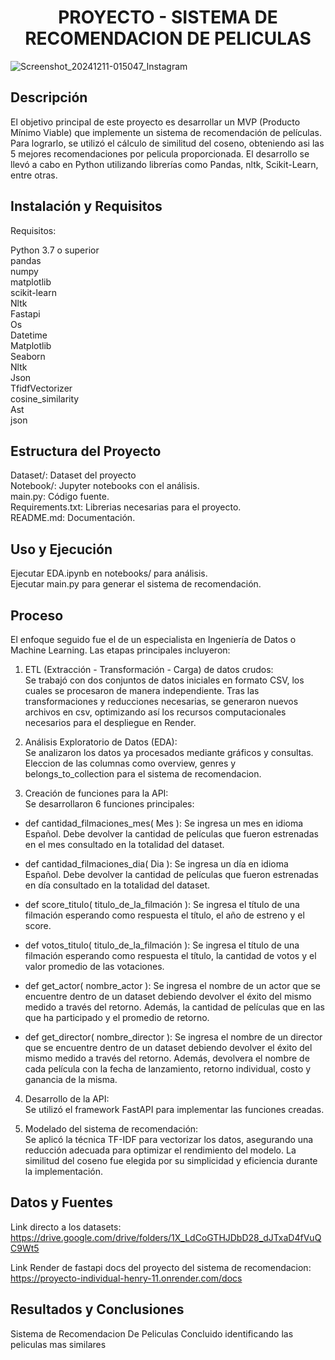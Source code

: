 
<h1 align="center">PROYECTO - SISTEMA DE RECOMENDACION DE PELICULAS</h1>



![Screenshot_20241211-015047_Instagram](https://github.com/user-attachments/assets/c0d5bb4f-5627-46f5-8996-4b05a0ba7431)


## Descripción

El objetivo principal de este proyecto es desarrollar un MVP (Producto Mínimo Viable) que implemente un sistema de recomendación de películas. Para lograrlo, se utilizó el cálculo de similitud del coseno, obteniendo asi las 5 mejores recomendaciones por pelicula proporcionada. El desarrollo se llevó a cabo en Python utilizando librerías como Pandas, nltk, Scikit-Learn, entre otras.

## Instalación y Requisitos
Requisitos:  

Python 3.7 o superior  
pandas  
numpy  
matplotlib  
scikit-learn  
Nltk  
Fastapi  
Os  
Datetime  
Matplotlib  
Seaborn  
Nltk  
Json  
TfidfVectorizer  
cosine_similarity  
Ast  
json  

## Estructura del Proyecto

Dataset/: Dataset del proyecto  
Notebook/: Jupyter notebooks con el análisis.  
main.py: Código fuente.  
Requirements.txt: Librerias necesarias para el proyecto.  
README.md: Documentación.  

## Uso y Ejecución  

Ejecutar EDA.ipynb en notebooks/ para análisis.  
Ejecutar main.py para generar el sistema de recomendación.  

## Proceso
El enfoque seguido fue el de un especialista en Ingeniería de Datos o Machine Learning. Las etapas principales incluyeron:

1. ETL (Extracción - Transformación - Carga) de datos crudos:  
Se trabajó con dos conjuntos de datos iniciales en formato CSV, los cuales se procesaron de manera independiente. Tras las transformaciones y reducciones necesarias, se generaron nuevos archivos en csv, optimizando así los recursos computacionales necesarios para el despliegue en Render.

2. Análisis Exploratorio de Datos (EDA):  
Se analizaron los datos ya procesados mediante gráficos y consultas. Eleccion de las columnas como overview, genres y belongs_to_collection para el sistema de recomendacion.

3. Creación de funciones para la API:  
Se desarrollaron 6 funciones principales:  

- def cantidad_filmaciones_mes( Mes ): Se ingresa un mes en idioma Español. Debe devolver la cantidad de películas que fueron estrenadas en el mes consultado en la totalidad del dataset.

- def cantidad_filmaciones_dia( Dia ): Se ingresa un día en idioma Español. Debe devolver la cantidad de películas que fueron estrenadas en día consultado en la totalidad del dataset.

- def score_titulo( titulo_de_la_filmación ): Se ingresa el título de una filmación esperando como respuesta el título, el año de estreno y el score.

- def votos_titulo( titulo_de_la_filmación ): Se ingresa el título de una filmación esperando como respuesta el título, la cantidad de votos y el valor promedio de las votaciones. 

- def get_actor( nombre_actor ): Se ingresa el nombre de un actor que se encuentre dentro de un dataset debiendo devolver el éxito del mismo medido a través del retorno. Además, la cantidad de películas que en las que ha participado y el promedio de retorno.

- def get_director( nombre_director ): Se ingresa el nombre de un director que se encuentre dentro de un dataset debiendo devolver el éxito del mismo medido a través del retorno. Además, devolvera el nombre de cada película con la fecha de lanzamiento, retorno individual, costo y ganancia de la misma.

4. Desarrollo de la API:  
Se utilizó el framework FastAPI para implementar las funciones creadas.

5. Modelado del sistema de recomendación:  
Se aplicó la técnica TF-IDF para vectorizar los datos, asegurando una reducción adecuada para optimizar el rendimiento del modelo. La similitud del coseno fue elegida por su simplicidad y eficiencia durante la implementación.


## Datos y Fuentes

Link directo a los datasets: https://drive.google.com/drive/folders/1X_LdCoGTHJDbD28_dJTxaD4fVuQC9Wt5

Link Render de fastapi docs del proyecto del sistema de recomendacion: https://proyecto-individual-henry-11.onrender.com/docs

## Resultados y Conclusiones

Sistema de Recomendacion De Peliculas Concluido identificando las peliculas mas similares

